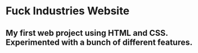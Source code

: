 # Fuck Industries Website

My first web project using HTML and CSS. Experimented with a bunch of different features.
---

